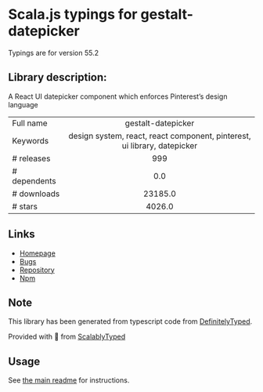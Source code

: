 
# Scala.js typings for gestalt-datepicker

Typings are for version 55.2

## Library description:
A React UI datepicker component which enforces Pinterest’s design language

|                    |                 |
| ------------------ | :-------------: |
| Full name          | gestalt-datepicker |
| Keywords           | design system, react, react component, pinterest, ui library, datepicker |
| # releases         | 999 |
| # dependents       | 0.0 |
| # downloads        | 23185.0 |
| # stars            | 4026.0 |

## Links
- [Homepage](https://gestalt.pinterest.systems/)
- [Bugs](https://github.com/pinterest/gestalt/issues)
- [Repository](https://github.com/pinterest/gestalt)
- [Npm](https://www.npmjs.com/package/gestalt-datepicker)
    


## Note
This library has been generated from typescript code from [DefinitelyTyped](https://definitelytyped.org).

Provided with :purple_heart: from [ScalablyTyped](https://github.com/oyvindberg/ScalablyTyped)

## Usage
See [the main readme](../../readme.md) for instructions.


